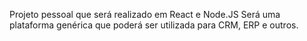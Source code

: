 Projeto pessoal que será realizado em React e Node.JS
Será uma plataforma genérica que poderá ser utilizada para CRM, ERP e outros.
